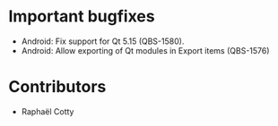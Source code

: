 # Important bugfixes

* Android: Fix support for Qt 5.15  (QBS-1580).
* Android: Allow exporting of Qt modules in Export items (QBS-1576)


# Contributors

* Raphaël Cotty
